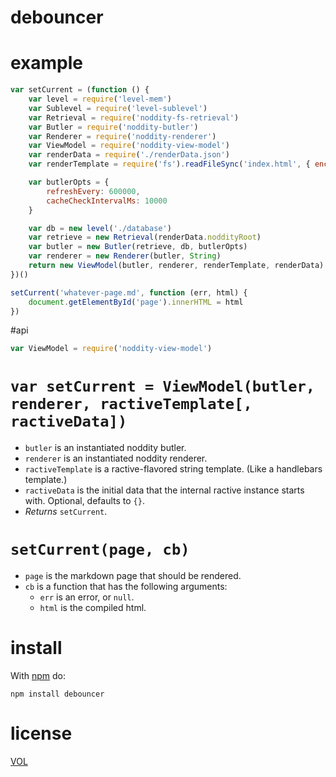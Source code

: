 debouncer
=========

# example

```js
var setCurrent = (function () {
	var level = require('level-mem')
	var Sublevel = require('level-sublevel')
	var Retrieval = require('noddity-fs-retrieval')
	var Butler = require('noddity-butler')
	var Renderer = require('noddity-renderer')
	var ViewModel = require('noddity-view-model')
	var renderData = require('./renderData.json')
	var renderTemplate = require('fs').readFileSync('index.html', { encoding:'utf8' })

	var butlerOpts = {
		refreshEvery: 600000,
		cacheCheckIntervalMs: 10000
	}

	var db = new level('./database')
	var retrieve = new Retrieval(renderData.noddityRoot)
	var butler = new Butler(retrieve, db, butlerOpts)
	var renderer = new Renderer(butler, String)
	return new ViewModel(butler, renderer, renderTemplate, renderData)
})()

setCurrent('whatever-page.md', function (err, html) {
	document.getElementById('page').innerHTML = html
})
```

#api

```js
var ViewModel = require('noddity-view-model')
```

# `var setCurrent = ViewModel(butler, renderer, ractiveTemplate[, ractiveData])`

- `butler` is an instantiated noddity butler.
- `renderer` is an instantiated noddity renderer.
- `ractiveTemplate` is a ractive-flavored string template. (Like a handlebars template.)
- `ractiveData` is the initial data that the internal ractive instance starts with. Optional, defaults to `{}`.
- *Returns* `setCurrent`.

# `setCurrent(page, cb)`

- `page` is the markdown page that should be rendered.
- `cb` is a function that has the following arguments:
	- `err` is an error, or `null`.
	- `html` is the compiled html.

# install

With [npm](http://nodejs.org/download) do:

	npm install debouncer

# license

[VOL](http://veryopenlicense.com)
